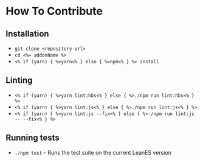# How To Contribute

## Installation

* `git clone <repository-url>`
* `cd <%= addonName %>`
* `<% if (yarn) { %>yarn<% } else { %>npm<% } %> install`

## Linting

* `<% if (yarn) { %>yarn lint:hbs<% } else { %>./npm run lint:hbs<% } %>`
* `<% if (yarn) { %>yarn lint:js<% } else { %>./npm run lint:js<% } %>`
* `<% if (yarn) { %>yarn lint:js --fix<% } else { %>./npm run lint:js -- --fix<% } %>`

## Running tests

* `./npm test` – Runs the test suite on the current LeanES version
